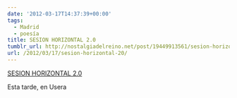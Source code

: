 ```yaml
---
date: '2012-03-17T14:37:39+00:00'
tags:
  - Madrid
  - poesía
title: SESION HORIZONTAL 2.0
tumblr_url: http://nostalgiadelreino.net/post/19449913561/sesion-horizontal-20
url: /2012/03/17/sesion-horizontal-20/
---
```


<a href="http://www.photoalquimia.com/blog/?p=997">SESION HORIZONTAL 2.0</a><br/><p>Esta tarde, en Usera</p>